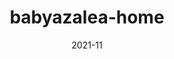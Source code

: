 ---
title: 'babyazalea-home'
date: '2021-11'
skills: 'react,gatsby'
description: 'Gatsby 기반 블로그'
githubUrl1: 'https://github.com/babyazalea/babyazalea-home'
serviceUrl: 'https://babyazalea.gatsbyjs.io/'
---